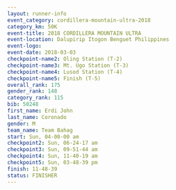 ```yaml
---
layout: runner-info 
event_category: cordillera-mountain-ultra-2018 
category_km: 50K 
event-title: 2018 CORDILLERA MOUNTAIN ULTRA 
event-location: Dalupirip Itogon Benguet Philippines 
event-logo: 
event-date: 2018-03-03 
checkpoint-name2: Oling Station (T-2) 
checkpoint-name3: Mt. Ugo Station (T-3) 
checkpoint-name4: Lusod Station (T-4) 
checkpoint-name5: Finish (T-5) 
overall_rank: 175
gender_rank: 148
category_rank: 115
bib: 50248
first_name: Erdi John
last_name: Coronado
gender: M
team_name: Team Bahag
start: Sun, 04-00-00 am
checkpoint2: Sun, 06-24-17 am
checkpoint3: Sun, 09-51-44 am
checkpoint4: Sun, 11-40-19 am
checkpoint5: Sun, 03-48-39 pm
finish: 11-48-39
status: FINISHER
---
```

